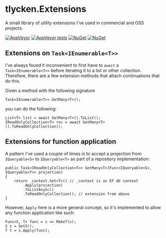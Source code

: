 # tlycken.Extensions

A small library of utility extensions I've used in commercial and OSS projects.

[![AppVeyor](https://img.shields.io/appveyor/ci/tlycken/tlycken-extensions.svg?style=flat-square)](https://ci.appveyor.com/project/tlycken/tlycken-extensions)
[![AppVeyor tests](https://img.shields.io/appveyor/tests/tlycken/tlycken-extensions.svg?style=flat-square)](https://ci.appveyor.com/project/tlycken/tlycken-extensions)
[![NuGet](https://img.shields.io/nuget/v/tlycken.Extensions.svg?style=flat-square)](https://www.nuget.org/packages/tlycken.extensions)
[![NuGet](https://img.shields.io/nuget/dt/tlycken.Extensions.svg?style=flat-square)](http://nuget.org/packages/tlycken.extensions)

## Extensions on `Task<IEnumerable<T>>`

I've always found it inconvenient to first have to `await` a `Task<IEnumerable<T>>`
before iterating it to a list or other collection. Therefore, there are a few
extension methods that attach continuations that do this.

Given a method with the following signature

    Task<IEnumerable<T>> GetMany<T>();

you can do the following:

    List<T> list = await GetMany<T>().ToList();
    IReadOnlyCollection<T> roc = await GetMany<T>().ToReadOnlyCollection();

## Extensions for function application

A pattern I've used a couple of times is to accept a projection from
`IQueryable<S>` to `IQueryable<T>` as part of a repository implementation:

    public Task<IReadOnlyCollection<T>> GetMany<T>(Func<IQueryable<S>, IQueryable<T>> projection)
    {
        return _context.Set<T>() // _context is an EF db context
            .Apply(projection)
            .ToListAsync()
            .ToReadOnlyCollection(); // extension from above
    }

However, `Apply` here is a more general concept, so it's implemented to allow any
function application like such:

    Func<S, T> func = s => MakeT(s);
    S s = GetS();
    T t = s.Apply(func);
